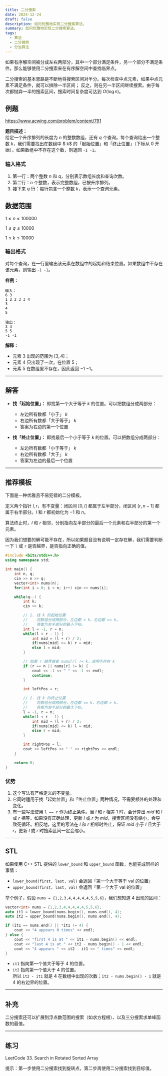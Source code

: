 ```yaml
---
title: 二分搜索
date: 2024-12-24
draft: false
description: 如何优雅地实现二分搜索算法。
summary: 如何优雅地实现二分搜索算法。
tags:
  - 算法
  - 二分搜索
  - 分治算法
---
```


如果有序解空间被分成左右两部分，其中一个部分满足条件，另一个部分不满足条件。那么能够使用二分搜索来在有序解空间中查找临界点。

二分搜索的基本思路是不断地将搜索区间对半分。每次检查中点元素，如果中点元素不满足条件，就可以排除一半区间；
反之，则在另一半区间继续搜索。由于每次都抛弃一半的搜索区间，搜索时间复杂度可达到 $O(\log n)$。

## 例题

https://www.acwing.com/problem/content/791

**题目描述：**  
给定一个升序排列的长度为 $n$ 的整数数组，还有 $q$ 个查询。每个查询给出一个整数 $k$，我们需要找出在数组中 $
k$ 的「起始位置」和「终止位置」（下标从 0 开始）。如果数组中不存在这个数，则返回 `-1 -1`。

### 输入格式

1. 第一行：两个整数 $n$ 和 $q$，分别表示数组长度和查询次数。
2. 第二行：$n$ 个整数，表示完整数组，已按升序排列。
3. 接下来 $q$ 行：每行包含一个整数 $k$，表示一个查询元素。

## 数据范围

$1 \leq n \leq 100000$

$1 \leq q \leq 10000$

$1 \leq k \leq 10000$

### 输出格式

对每个查询，在一行里输出该元素在数组中的起始和结束位置。如果数组中不存在该元素，则输出 `-1 -1`。

**样例：**

```
输入：
6 3
1 2 2 3 3 4
3
4
5

输出：
3 4
5 5
-1 -1
```

**解释：**

- 元素 $3$ 出现的范围为 $[3, 4]$；
- 元素 $4$ 只出现了一次，在位置 $5$；
- 元素 $5$ 在数组里不存在，因此返回 $-1$ $-1$。

---

## 解答

- **找「起始位置」：**
  即找第一个大于等于 $k$ 的位置。可以把数组分成两部分：
    - 左边所有数都「小于」 $k$
    - 右边所有数都「大于等于」 $k$
    - 答案为右边的第一个位置

- **找「终止位置」：**
  即找最后一个小于等于 $k$ 的位置。可以把数组分成两部分：
    - 左边所有数都「小于等于」 $k$
    - 右边所有数都「大于」 $k$
    - 答案为左边的最后一个位置

---

## 推荐模板

下面是一种优雅且不易犯错的二分模板。

定义两个指针 $l, r$，有不变量：闭区间 $[0, l]$ 都属于左半部分，闭区间 $[r, n - 1]$ 都属于右半部分。$l$
和 $r$ 都初始化为 $-1$ 和 $n$。

算法终止时，$l$ 和 $r$ 相邻，分别指向左半部分的最后一个元素和右半部分的第一个元素。

因为我们想要的解可能不存在，所以如果题目没有说明一定存在解，我们需要判断一下 `l` 或 `r` 是否越界，是否指向正确的值。

```cpp
#include <bits/stdc++.h>
using namespace std;

int main() {
    int n, q;
    cin >> n >> q;
    vector<int> nums(n);
    for(int i = 0; i < n; i++) cin >> nums[i];

    while(q--) {
        int k;
        cin >> k;

        // 1. 找 k 的起始位置
        //    将数组分成两部分，左边都 < k，右边都 >= k。
        //    答案为右半部分的最小下标。
        int l = -1, r = n;
        while(l < r - 1) {
            int mid = (l + r) / 2;
            if(nums[mid] >= k) r = mid; 
            else l = mid;
        }

        // 如果 r 越界或者 nums[r] != k，说明不存在 k
        if (r == n || nums[r] != k) {
            cout << -1 << " " << -1 << endl;
            continue;
        }

        int leftPos = r;

        // 2. 找 k 的终止位置
        //    将数组分成两部分，左边都 <= k，右边都 > k。
        //    答案为左半部分的最大下标。
        l = -1, r = n;
        while(l < r - 1) {
            int mid = (l + r) / 2;
            if(nums[mid] <= k) l = mid;
            else r = mid;
        }

        int rightPos = l;
        cout << leftPos << " " << rightPos << endl;
    }

    return 0;
}
```

### 优势

1. 这个写法有严格定义的不变量。
2. 它同时适用于找「起始位置」和「终止位置」两种情况，不需要额外的处理和变化。
3. 有一些写法使用 `l == r` 作为终止条件。当 $l$ 和 $r$ 相差 $1$ 时，会计算出 $mid$ 和 $l$ 或 $r$
   相等。如果没有正确处理，更新 $l$ 或 $r$ 为 $mid$，搜索区间没有缩小，会导致死循环。相反地，这里的写法在 $l$
   和 $r$ 相邻时终止，保证 $mid$ 小于 $l$ 且大于 $r$，更新 $l$ 或 $r$ 时搜索区间一定会缩小。

---

## STL

如果使用 C++ STL 提供的 `lower_bound` 和 `upper_bound` 函数，也能完成同样的事情：

- `lower_bound(first, last, val)` 会返回「第一个大于等于 val 的位置」
- `upper_bound(first, last, val)` 会返回「第一个大于 val 的位置」

举个例子，假设 `nums = {1,2,3,4,4,4,4,4,5,5,6}`，我们想知道 4 出现的区间：

```cpp
vector<int> nums = {1,2,3,4,4,4,4,4,5,5,6};
auto it1 = lower_bound(nums.begin(), nums.end(), 4);
auto it2 = upper_bound(nums.begin(), nums.end(), 4);

if (it1 == nums.end() || *it1 != 4) {
    cout << "4 appears 0 times" << endl;
} else {
    cout << "first 4 is at " << it1 - nums.begin() << endl;
    cout << "last 4 is at " << it2 - nums.begin() - 1 << endl;
    cout << "4 appears " << it2 - it1 << " times" << endl;
}
```

- `it1` 指向第一个值大于等于 $4$ 的位置。
- `it2` 指向第一个值大于 $4$ 的位置。  
  所以 `it2 - it1` 就是 $4$ 在数组中出现的次数；`it2 - nums.begin() - 1` 就是 $4$ 的右边界的位置。

---

## 补充

二分搜索还可以扩展到浮点数范围的搜索（如求方程根）、以及三分搜索求单峰函数的最值。

---

## 练习

LeetCode 33. Search in Rotated Sorted Array

提示：第一步使用二分搜索找到旋转点，第二步再使用二分搜索找到目标值。